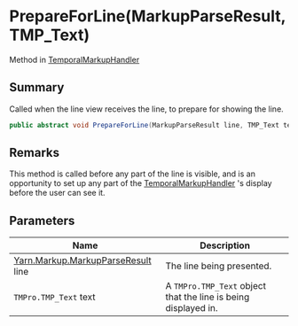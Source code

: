 # PrepareForLine(MarkupParseResult,TMP\_Text)

Method in [TemporalMarkupHandler](yarn.unity.temporalmarkuphandler.md)

## Summary

Called when the line view receives the line, to prepare for showing the line.

```csharp
public abstract void PrepareForLine(MarkupParseResult line, TMP_Text text);
```

## Remarks

This method is called before any part of the line is visible, and is an opportunity to set up any part of the [TemporalMarkupHandler](yarn.unity.temporalmarkuphandler.md) 's display before the user can see it.

## Parameters

| Name                                                                   | Description                                                    |
| ---------------------------------------------------------------------- | -------------------------------------------------------------- |
| [Yarn.Markup.MarkupParseResult](yarn.markup.markupparseresult.md) line | The line being presented.                                      |
| `TMPro.TMP_Text` text                                                  | A `TMPro.TMP_Text` object that the line is being displayed in. |
